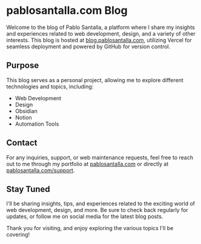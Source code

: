 # pablosantalla.com Blog

Welcome to the blog of Pablo Santalla, a platform where I share my insights and experiences related to web development, design, and a variety of other interests. This blog is hosted at [blog.pablosantalla.com](https://blog.pablosantalla.com), utilizing Vercel for seamless deployment and powered by GitHub for version control.

## Purpose

This blog serves as a personal project, allowing me to explore different technologies and topics, including:

- Web Development
- Design
- Obsidian
- Notion
- Automation Tools

## Contact

For any inquiries, support, or web maintenance requests, feel free to reach out to me through my portfolio at [pablosantalla.com](https://pablosantalla.com) or directly at [pablosantalla.com/support](https://pablosantalla.com/support).

## Stay Tuned

I'll be sharing insights, tips, and experiences related to the exciting world of web development, design, and more. Be sure to check back regularly for updates, or follow me on social media for the latest blog posts.

Thank you for visiting, and enjoy exploring the various topics I'll be covering!